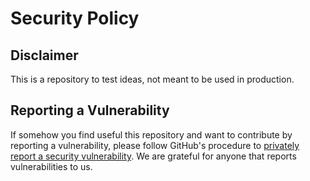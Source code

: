 # Security Policy

## Disclaimer
This is a repository to test ideas, not meant to be used in production.

## Reporting a Vulnerability
If somehow you find useful this repository and want to contribute by reporting a vulnerability, please follow GitHub's procedure to [privately report a security vulnerability](https://docs.github.com/en/code-security/security-advisories/guidance-on-reporting-and-writing-information-about-vulnerabilities/privately-reporting-a-security-vulnerability). We are grateful for anyone that reports vulnerabilities to us.
